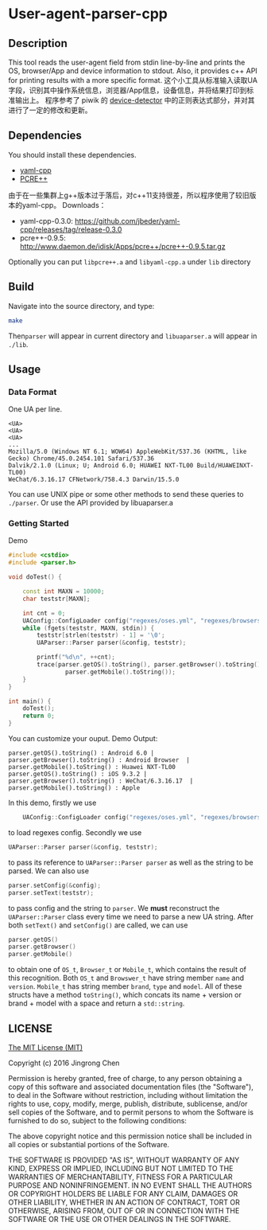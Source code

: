 # User-agent-parser-cpp

## Description
This tool reads the user-agent field from stdin line-by-line and prints the OS, browser/App and device information to stdout.
Also, it provides c++ API for printing results with a more specific format.
这个小工具从标准输入读取UA字段，识别其中操作系统信息，浏览器/App信息，设备信息，并将结果打印到标准输出上。
程序参考了 piwik 的 [device-detector](https://github.com/piwik/device-detector) 中的正则表达式部分，并对其进行了一定的修改和更新。

## Dependencies
You should install these dependencies.
- [yaml-cpp](https://github.com/jbeder/yaml-cpp)
- [PCRE++](http://www.daemon.de/PCRE)

由于在一些集群上g\+\+版本过于落后，对c++11支持很差，所以程序使用了较旧版本的yaml-cpp。
Downloads：
- yaml-cpp-0.3.0: https://github.com/jbeder/yaml-cpp/releases/tag/release-0.3.0
- pcre++-0.9.5: http://www.daemon.de/idisk/Apps/pcre++/pcre++-0.9.5.tar.gz

Optionally you can put `libpcre++.a` and `libyaml-cpp.a` under `lib` directory

## Build
Navigate into the source directory, and type:
```bash
make
```
Then`parser` will appear in current directory and `libuaparser.a` will appear in `./lib`.

## Usage
### Data Format
One UA per line.
```
<UA>
<UA>
<UA>
...
Mozilla/5.0 (Windows NT 6.1; WOW64) AppleWebKit/537.36 (KHTML, like Gecko) Chrome/45.0.2454.101 Safari/537.36
Dalvik/2.1.0 (Linux; U; Android 6.0; HUAWEI NXT-TL00 Build/HUAWEINXT-TL00)
WeChat/6.3.16.17 CFNetwork/758.4.3 Darwin/15.5.0
```
You can use UNIX pipe or some other methods to send these queries to `./parser`.
Or use the API provided by libuaparser.a

### Getting Started
Demo
```cpp
#include <cstdio>
#include <parser.h>

void doTest() {

	const int MAXN = 10000;
	char teststr[MAXN];

	int cnt = 0;
	UAConfig::ConfigLoader config("regexes/oses.yml", "regexes/browsers.yml", "regexes/mobiles.yml");
	while (fgets(teststr, MAXN, stdin)) {
		teststr[strlen(teststr) - 1] = '\0';
		UAParser::Parser parser(&config, teststr);

		printf("%d\n", ++cnt);
		trace(parser.getOS().toString(), parser.getBrowser().toString(),
				parser.getMobile().toString());
	}
}

int main() {
	doTest();
	return 0;
}
```
You can customize your ouput.
Demo Output:
```
parser.getOS().toString() : Android 6.0 |  parser.getBrowser().toString() : Android Browser  |  parser.getMobile().toString() : Huawei NXT-TL00
parser.getOS().toString() : iOS 9.3.2 |  parser.getBrowser().toString() : WeChat/6.3.16.17  |  parser.getMobile().toString() : Apple 
```

In this demo, firstly we use
```cpp
	UAConfig::ConfigLoader config("regexes/oses.yml", "regexes/browsers.yml", "regexes/mobiles.yml");
```
to load regexes config. Secondly we use
```cpp
UAParser::Parser parser(&config, teststr);
```
to pass its reference to `UAParser::Parser parser` as well as the string to be parsed.
We can also use
```cpp
parser.setConfig(&config);
parser.setText(teststr);
```
to pass config and the string to `parser`.
We __must__ reconstruct the `UAParser::Parser` class every time we need to parse a new UA string.
After both `setText()` and `setConfig()` are called, we can use
```cpp
parser.getOS()
parser.getBrowser()
parser.getMobile()
```
to obtain one of `OS_t`, `Browser_t` or `Mobile_t`, which contains the result of this recognition.
Both `OS_t` and `Browswer_t` have string member `name` and `version`.
`Mobile_t` has string member `brand`, `type` and `model`.
All of these structs have a method `toString()`, which concats its name + version or brand + model with a space and return a `std::string`.

## LICENSE
[The MIT License (MIT)](https://opensource.org/licenses/MIT)

Copyright (c) 2016 Jingrong Chen

Permission is hereby granted, free of charge, to any person obtaining a copy of this software and associated documentation files (the "Software"), to deal in the Software without restriction, including without limitation the rights to use, copy, modify, merge, publish, distribute, sublicense, and/or sell copies of the Software, and to permit persons to whom the Software is furnished to do so, subject to the following conditions:

The above copyright notice and this permission notice shall be included in all copies or substantial portions of the Software.

THE SOFTWARE IS PROVIDED "AS IS", WITHOUT WARRANTY OF ANY KIND, EXPRESS OR IMPLIED, INCLUDING BUT NOT LIMITED TO THE WARRANTIES OF MERCHANTABILITY, FITNESS FOR A PARTICULAR PURPOSE AND NONINFRINGEMENT. IN NO EVENT SHALL THE AUTHORS OR COPYRIGHT HOLDERS BE LIABLE FOR ANY CLAIM, DAMAGES OR OTHER LIABILITY, WHETHER IN AN ACTION OF CONTRACT, TORT OR OTHERWISE, ARISING FROM, OUT OF OR IN CONNECTION WITH THE SOFTWARE OR THE USE OR OTHER DEALINGS IN THE SOFTWARE.
